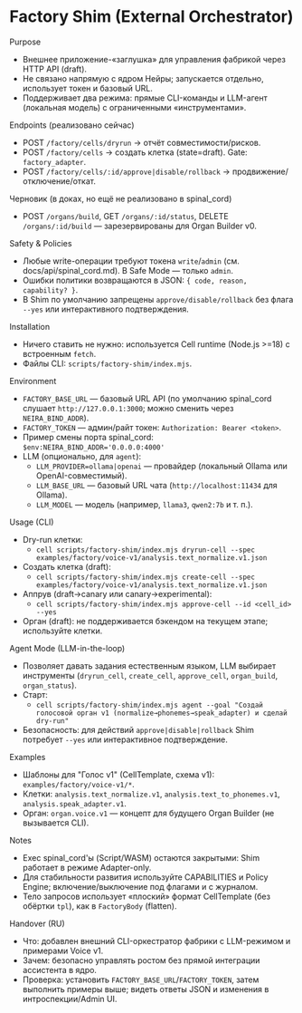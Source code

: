 <!-- neira:meta
id: NEI-20250904-120900-factory-shim-guide
intent: docs
summary: Внешний оркестратор (Shim) для фабрики: CLI, LLM-агент, безопасные команды dry-run/create/approve без прямой связи с ядром Нейры.
-->
<!-- neira:meta
id: NEI-20251115-organ-cancel-build-guide
intent: docs
summary: добавлена ссылка на DELETE /organs/:id/build как зарезервированный маршрут.
-->
<!-- neira:meta
id: NEI-20250305-factory-shim-runtime-term
intent: docs
summary: Термин Node.js заменён на Cell runtime.
-->
<!-- neira:meta
id: NEI-20260413-factory-shim-rename
intent: docs
summary: Обновлены упоминания backend на spinal_cord.
-->

# Factory Shim (External Orchestrator)

Purpose

- Внешнее приложение-«заглушка» для управления фабрикой через HTTP API (draft).
- Не связано напрямую с ядром Нейры; запускается отдельно, использует токен и базовый URL.
- Поддерживает два режима: прямые CLI-команды и LLM-агент (локальная модель) с ограниченными «инструментами».

Endpoints (реализовано сейчас)

- POST `/factory/cells/dryrun` → отчёт совместимости/рисков.
- POST `/factory/cells` → создать клетка (state=draft). Gate: `factory_adapter`.
- POST `/factory/cells/:id/approve|disable/rollback` → продвижение/отключение/откат.

Черновик (в доках, но ещё не реализовано в spinal_cord)

- POST `/organs/build`, GET `/organs/:id/status`, DELETE `/organs/:id/build` — зарезервированы для Organ Builder v0.

Safety & Policies

- Любые write-операции требуют токена `write`/`admin` (см. docs/api/spinal_cord.md). В Safe Mode — только `admin`.
- Ошибки политики возвращаются в JSON: `{ code, reason, capability? }`.
- В Shim по умолчанию запрещены `approve/disable/rollback` без флага `--yes` или интерактивного подтверждения.

Installation

- Ничего ставить не нужно: используется Cell runtime (Node.js >=18) с встроенным `fetch`.
- Файлы CLI: `scripts/factory-shim/index.mjs`.

Environment

- `FACTORY_BASE_URL` — базовый URL API (по умолчанию spinal_cord слушает `http://127.0.0.1:3000`; можно сменить через `NEIRA_BIND_ADDR`).
- `FACTORY_TOKEN` — админ/райт токен: `Authorization: Bearer <token>`.
- Пример смены порта spinal_cord: `$env:NEIRA_BIND_ADDR='0.0.0.0:4000'`
- LLM (опционально, для `agent`):
  - `LLM_PROVIDER=ollama|openai` — провайдер (локальный Ollama или OpenAI-совместимый).
  - `LLM_BASE_URL` — базовый URL чата (`http://localhost:11434` для Ollama).
  - `LLM_MODEL` — модель (например, `llama3`, `qwen2:7b` и т. п.).

Usage (CLI)

- Dry-run клетки:
  - `cell scripts/factory-shim/index.mjs dryrun-cell --spec examples/factory/voice-v1/analysis.text_normalize.v1.json`
- Создать клетка (draft):
  - `cell scripts/factory-shim/index.mjs create-cell --spec examples/factory/voice-v1/analysis.text_normalize.v1.json`
- Аппрув (draft→canary или canary→experimental):
  - `cell scripts/factory-shim/index.mjs approve-cell --id <cell_id> --yes`
- Орган (draft): не поддерживается бэкендом на текущем этапе; используйте клетки.

Agent Mode (LLM-in-the-loop)

- Позволяет давать задания естественным языком, LLM выбирает инструменты (`dryrun_cell`, `create_cell`, `approve_cell`, `organ_build`, `organ_status`).
- Старт:
  - `cell scripts/factory-shim/index.mjs agent --goal "Создай голосовой орган v1 (normalize→phonemes→speak_adapter) и сделай dry-run"`
- Безопасность: для действий `approve|disable|rollback` Shim потребует `--yes` или интерактивное подтверждение.

Examples

- Шаблоны для "Голос v1" (CellTemplate, схема v1): `examples/factory/voice-v1/*`.
- Клетки: `analysis.text_normalize.v1`, `analysis.text_to_phonemes.v1`, `analysis.speak_adapter.v1`.
- Орган: `organ.voice.v1` — концепт для будущего Organ Builder (не вызывается CLI).

Notes

- Exec spinal_cord'ы (Script/WASM) остаются закрытыми: Shim работает в режиме Adapter-only.
- Для стабильности развития используйте CAPABILITIES и Policy Engine; включение/выключение под флагами и с журналом.
- Тело запросов использует «плоский» формат CellTemplate (без обёртки `tpl`), как в `FactoryBody` (flatten).

Handover (RU)

- Что: добавлен внешний CLI-оркестратор фабрики с LLM-режимом и примерами Voice v1.
- Зачем: безопасно управлять ростом без прямой интеграции ассистента в ядро.
- Проверка: установить `FACTORY_BASE_URL`/`FACTORY_TOKEN`, затем выполнить примеры выше; видеть ответы JSON и изменения в интроспекции/Admin UI.

